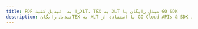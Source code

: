 ---title: PDF را به  تبدیل کنیدXLT، TEX به XLT مبدل رایگان یا GO SDKdescription: تبدیل رایگانTEX به XLT با استفاده از GO Cloud APIs & SDK همچنین اسناد PDF را در Cloud ایجاد، ویرایش و رندر کنید.---